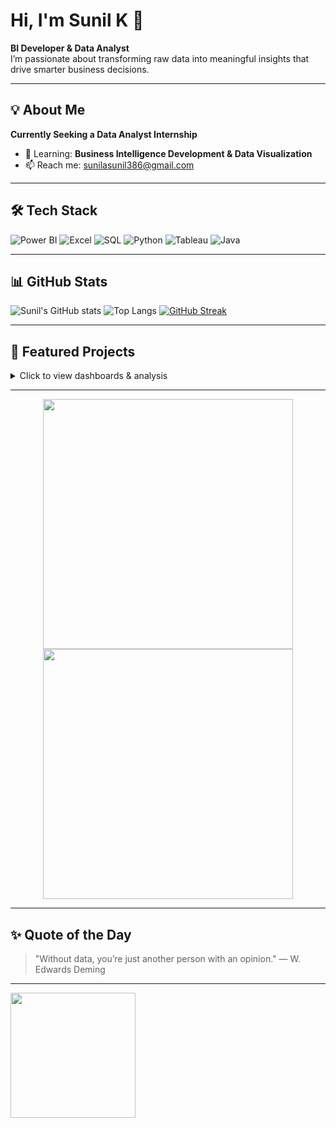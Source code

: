 # Hi, I'm Sunil K 👋
**BI Developer & Data Analyst**  
I’m passionate about transforming raw data into meaningful insights that drive smarter business decisions.

---

## 💡 About Me
  **Currently Seeking a Data Analyst Internship**
- 🌱 Learning: **Business Intelligence Development & Data Visualization**
- 📫 Reach me: [sunilasunil386@gmail.com](mailto:sunilasunil386@gmail.com)

---

## 🛠 Tech Stack
![Power BI](https://img.shields.io/badge/PowerBI-F2C811?style=for-the-badge&logo=powerbi&logoColor=black)
![Excel](https://img.shields.io/badge/Excel-217346?style=for-the-badge&logo=microsoft-excel&logoColor=white)
![SQL](https://img.shields.io/badge/SQL-003B57?style=for-the-badge&logo=database&logoColor=white)
![Python](https://img.shields.io/badge/Python-3776AB?style=for-the-badge&logo=python&logoColor=white)
![Tableau](https://img.shields.io/badge/Tableau-E97627?style=for-the-badge&logo=tableau&logoColor=white)
![Java](https://img.shields.io/badge/Java-ED8B00?style=for-the-badge&logo=java&logoColor=white)

---

## 📊 GitHub Stats
![Sunil's GitHub stats](https://github-readme-stats.vercel.app/api?username=sunila-k05&show_icons=true&theme=radical)
![Top Langs](https://github-readme-stats.vercel.app/api/top-langs/?username=sunila-k05&layout=compact&theme=radical)
[![GitHub Streak](https://streak-stats.demolab.com?user=sunila-k05&theme=radical)](https://git.io/streak-stats)

---

## 📂 Featured Projects
<details>
  <summary>Click to view dashboards & analysis</summary>

  - [Sales Dashboard - Power BI](https://github.com/sunila-k05/Sales-Dashboard) — Interactive analysis of 50k+ sales records
  - [Customer Churn Analysis - Python](https://github.com/sunila-k05/Churn-Analysis) — Predictive model with 85% accuracy
  - [Excel HR Analytics](https://github.com/sunila-k05/HR-Analytics) — Automated workforce KPI tracking
</details>

---
<p align="center">
  <img src="https://raw.githubusercontent.com/sunila-k05/sunila-k05/main/assets/sales_dashboard.png" width="400">
  <img src="https://raw.githubusercontent.com/sunila-k05/sunila-k05/main/assets/hr_dashboard.png" width="400">
</p>

---

## ✨ Quote of the Day
> "Without data, you’re just another person with an opinion." — W. Edwards Deming

---

<!-- Fun GIF -->
<img src="https://media.giphy.com/media/v1.Y2lkPTc5MGI3NjExNjRzN3loZGJtd2JxZjMwb3Q2OTFjbWw0c3A1b3M1YjhrcGd2bTg5YSZlcD12MV9naWZzX3NlYXJjaCZjdD1n/YyKPbc5OOTSQE/giphy.gif" width="200">
